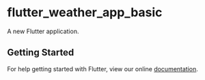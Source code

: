 # flutter_weather_app_basic

A new Flutter application.

## Getting Started

For help getting started with Flutter, view our online
[documentation](https://flutter.io/).

